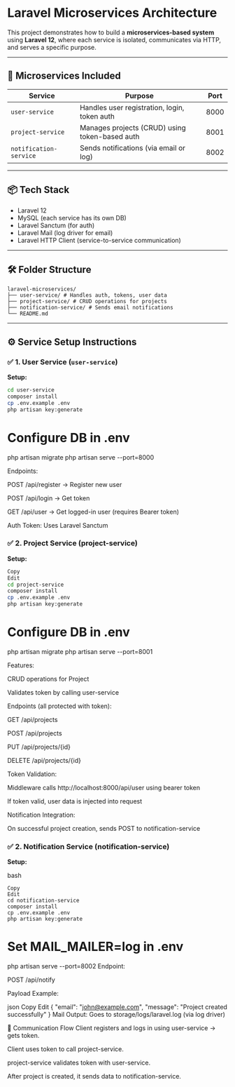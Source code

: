 # Laravel Microservices Architecture

This project demonstrates how to build a **microservices-based system** using **Laravel 12**, where each service is isolated, communicates via HTTP, and serves a specific purpose.

---

## 🧩 Microservices Included

| Service             | Purpose                                  | Port     |
|---------------------|-------------------------------------------|----------|
| `user-service`      | Handles user registration, login, token auth | 8000     |
| `project-service`   | Manages projects (CRUD) using token-based auth | 8001     |
| `notification-service` | Sends notifications (via email or log)     | 8002     |

---

## 📦 Tech Stack

- Laravel 12
- MySQL (each service has its own DB)
- Laravel Sanctum (for auth)
- Laravel Mail (log driver for email)
- Laravel HTTP Client (service-to-service communication)

---

## 🛠 Folder Structure
```
laravel-microservices/
├── user-service/ # Handles auth, tokens, user data
├── project-service/ # CRUD operations for projects
├── notification-service/ # Sends email notifications
└── README.md

```
---

## ⚙️ Service Setup Instructions

### ✅ 1. User Service (`user-service`)

**Setup:**
```bash
cd user-service
composer install
cp .env.example .env
php artisan key:generate

```
# Configure DB in .env

php artisan migrate
php artisan serve --port=8000

Endpoints:

POST /api/register → Register new user

POST /api/login → Get token

GET /api/user → Get logged-in user (requires Bearer token)

Auth Token: Uses Laravel Sanctum

### ✅ 2. Project Service (project-service)

**Setup:**
 ```bash
Copy
Edit
cd project-service
composer install
cp .env.example .env
php artisan key:generate

```
# Configure DB in .env
php artisan migrate
php artisan serve --port=8001

Features:

CRUD operations for Project

Validates token by calling user-service

Endpoints (all protected with token):

GET /api/projects

POST /api/projects

PUT /api/projects/{id}

DELETE /api/projects/{id}

Token Validation:

Middleware calls http://localhost:8000/api/user using bearer token

If token valid, user data is injected into request

Notification Integration:

On successful project creation, sends POST to notification-service

### ✅ 2. Notification Service (notification-service)

**Setup:**

bash
```
Copy
Edit
cd notification-service
composer install
cp .env.example .env
php artisan key:generate
```
# Set MAIL_MAILER=log in .env
php artisan serve --port=8002
Endpoint:

POST /api/notify

Payload Example:

json
Copy
Edit
{
  "email": "john@example.com",
  "message": "Project created successfully"
}
Mail Output: Goes to storage/logs/laravel.log (via log driver)

🔄 Communication Flow
Client registers and logs in using user-service → gets token.

Client uses token to call project-service.

project-service validates token with user-service.

After project is created, it sends data to notification-service.




